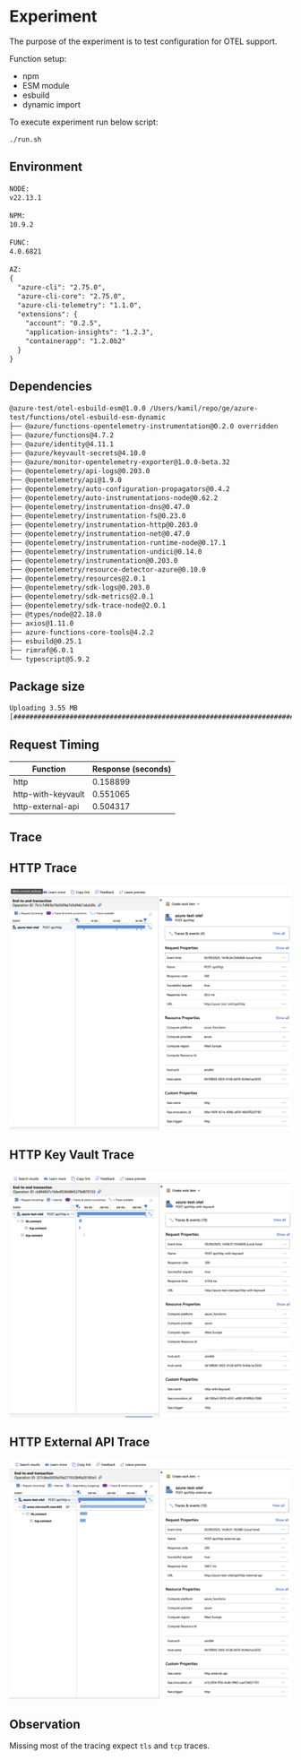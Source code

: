 # Experiment

The purpose of the experiment is to test configuration for OTEL support.

Function setup:
- npm
- ESM module
- esbuild
- dynamic import

To execute experiment run below script:
```shell
./run.sh
```

## Environment

```text
NODE:
v22.13.1

NPM:
10.9.2

FUNC:
4.0.6821

AZ:
{
  "azure-cli": "2.75.0",
  "azure-cli-core": "2.75.0",
  "azure-cli-telemetry": "1.1.0",
  "extensions": {
    "account": "0.2.5",
    "application-insights": "1.2.3",
    "containerapp": "1.2.0b2"
  }
}
```

## Dependencies

```text
@azure-test/otel-esbuild-esm@1.0.0 /Users/kamil/repo/ge/azure-test/functions/otel-esbuild-esm-dynamic
├── @azure/functions-opentelemetry-instrumentation@0.2.0 overridden
├── @azure/functions@4.7.2
├── @azure/identity@4.11.1
├── @azure/keyvault-secrets@4.10.0
├── @azure/monitor-opentelemetry-exporter@1.0.0-beta.32
├── @opentelemetry/api-logs@0.203.0
├── @opentelemetry/api@1.9.0
├── @opentelemetry/auto-configuration-propagators@0.4.2
├── @opentelemetry/auto-instrumentations-node@0.62.2
├── @opentelemetry/instrumentation-dns@0.47.0
├── @opentelemetry/instrumentation-fs@0.23.0
├── @opentelemetry/instrumentation-http@0.203.0
├── @opentelemetry/instrumentation-net@0.47.0
├── @opentelemetry/instrumentation-runtime-node@0.17.1
├── @opentelemetry/instrumentation-undici@0.14.0
├── @opentelemetry/instrumentation@0.203.0
├── @opentelemetry/resource-detector-azure@0.10.0
├── @opentelemetry/resources@2.0.1
├── @opentelemetry/sdk-logs@0.203.0
├── @opentelemetry/sdk-metrics@2.0.1
├── @opentelemetry/sdk-trace-node@2.0.1
├── @types/node@22.18.0
├── axios@1.11.0
├── azure-functions-core-tools@4.2.2
├── esbuild@0.25.1
├── rimraf@6.0.1
└── typescript@5.9.2

```
## Package size

```text
Uploading 3.55 MB [###############################################################################]
```

## Request Timing

| Function | Response (seconds) |
|---|---|
| http | 0.158899 |
| http-with-keyvault | 0.551065 |
| http-external-api | 0.504317 |

## Trace

## HTTP Trace

![HTTP](assets/http.png)

## HTTP Key Vault Trace

![HTTP Key Vault](assets/http-with-keyvault.png)

## HTTP External API Trace

![HTTP External API](assets/http-external-api.png)

## Observation

Missing most of the tracing expect `tls` and `tcp` traces.

